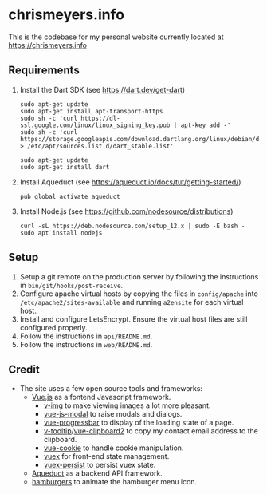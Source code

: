 # chrismeyers.info
This is the codebase for my personal website currently located at <https://chrismeyers.info>

## Requirements
1) Install the Dart SDK (see https://dart.dev/get-dart)
    ```
    sudo apt-get update
    sudo apt-get install apt-transport-https
    sudo sh -c 'curl https://dl-ssl.google.com/linux/linux_signing_key.pub | apt-key add -'
    sudo sh -c 'curl https://storage.googleapis.com/download.dartlang.org/linux/debian/dart_stable.list > /etc/apt/sources.list.d/dart_stable.list'
    ```
    ```
    sudo apt-get update
    sudo apt-get install dart
    ```
2) Install Aqueduct (see https://aqueduct.io/docs/tut/getting-started/)
    ```
    pub global activate aqueduct
    ```
3) Install Node.js (see https://github.com/nodesource/distributions)
    ```
    curl -sL https://deb.nodesource.com/setup_12.x | sudo -E bash -
    sudo apt install nodejs
    ```

## Setup
1) Setup a git remote on the production server by following the instructions in `bin/git/hooks/post-receive`.
2) Configure apache virtual hosts by copying the files in `config/apache` into `/etc/apache2/sites-available` and running `a2ensite` for each virtual host.
3) Install and configure LetsEncrypt. Ensure the virtual host files are still configured properly.
4) Follow the instructions in `api/README.md`.
5) Follow the instructions in `web/README.md`.

## Credit
+ The site uses a few open source tools and frameworks:
  + [Vue.js](https://vuejs.org/) as a fontend Javascript framework.
    * [v-img](https://github.com/crowdbotics/v-img) to make viewing images a lot more pleasant.
    * [vue-js-modal](https://github.com/euvl/vue-js-modal) to raise modals and dialogs.
    * [vue-progressbar](https://github.com/hilongjw/vue-progressbar) to display of the loading state of a page.
    * [v-tooltip](https://github.com/Akryum/v-tooltip)/[vue-clipboard2](https://github.com/Inndy/vue-clipboard2) to copy my contact email address to the clipboard.
    * [vue-cookie](https://github.com/alfhen/vue-cookie) to handle cookie manipulation.
    * [vuex](https://github.com/vuejs/vuex) for front-end state management.
    * [vuex-persist](https://github.com/championswimmer/vuex-persist) to persist vuex state.
  * [Aqueduct](https://aqueduct.io/) as a backend API framework.
  * [hamburgers](https://jonsuh.com/hamburgers/) to animate the hamburger menu icon.
